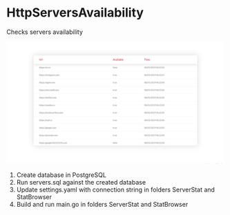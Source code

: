 # HttpServersAvailability
Checks servers availability

![](about.jpg)

1. Create database in PostgreSQL
2. Run servers.sql against the created database
3. Update settings.yaml with connection string in folders ServerStat and StatBrowser
4. Build and run main.go in folders ServerStat and StatBrowser
